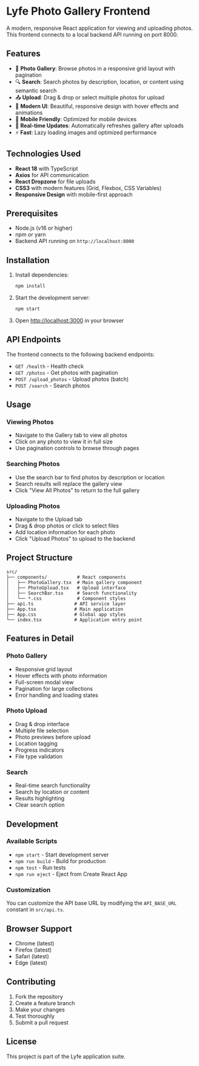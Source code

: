 # Lyfe Photo Gallery Frontend

A modern, responsive React application for viewing and uploading photos. This frontend connects to a local backend API running on port 8000.

## Features

- 📸 **Photo Gallery**: Browse photos in a responsive grid layout with pagination
- 🔍 **Search**: Search photos by description, location, or content using semantic search
- 📤 **Upload**: Drag & drop or select multiple photos for upload
- 🎨 **Modern UI**: Beautiful, responsive design with hover effects and animations
- 📱 **Mobile Friendly**: Optimized for mobile devices
- 🔄 **Real-time Updates**: Automatically refreshes gallery after uploads
- ⚡ **Fast**: Lazy loading images and optimized performance

## Technologies Used

- **React 18** with TypeScript
- **Axios** for API communication
- **React Dropzone** for file uploads
- **CSS3** with modern features (Grid, Flexbox, CSS Variables)
- **Responsive Design** with mobile-first approach

## Prerequisites

- Node.js (v16 or higher)
- npm or yarn
- Backend API running on `http://localhost:8000`

## Installation

1. Install dependencies:
   ```bash
   npm install
   ```

2. Start the development server:
   ```bash
   npm start
   ```

3. Open [http://localhost:3000](http://localhost:3000) in your browser

## API Endpoints

The frontend connects to the following backend endpoints:

- `GET /health` - Health check
- `GET /photos` - Get photos with pagination
- `POST /upload_photos` - Upload photos (batch)
- `POST /search` - Search photos

## Usage

### Viewing Photos
- Navigate to the Gallery tab to view all photos
- Click on any photo to view it in full size
- Use pagination controls to browse through pages

### Searching Photos
- Use the search bar to find photos by description or location
- Search results will replace the gallery view
- Click "View All Photos" to return to the full gallery

### Uploading Photos
- Navigate to the Upload tab
- Drag & drop photos or click to select files
- Add location information for each photo
- Click "Upload Photos" to upload to the backend

## Project Structure

```
src/
├── components/           # React components
│   ├── PhotoGallery.tsx  # Main gallery component
│   ├── PhotoUpload.tsx   # Upload interface
│   ├── SearchBar.tsx     # Search functionality
│   └── *.css             # Component styles
├── api.ts               # API service layer
├── App.tsx              # Main application
├── App.css              # Global app styles
└── index.tsx            # Application entry point
```

## Features in Detail

### Photo Gallery
- Responsive grid layout
- Hover effects with photo information
- Full-screen modal view
- Pagination for large collections
- Error handling and loading states

### Photo Upload
- Drag & drop interface
- Multiple file selection
- Photo previews before upload
- Location tagging
- Progress indicators
- File type validation

### Search
- Real-time search functionality
- Search by location or content
- Results highlighting
- Clear search option

## Development

### Available Scripts

- `npm start` - Start development server
- `npm run build` - Build for production
- `npm test` - Run tests
- `npm run eject` - Eject from Create React App

### Customization

You can customize the API base URL by modifying the `API_BASE_URL` constant in `src/api.ts`.

## Browser Support

- Chrome (latest)
- Firefox (latest)
- Safari (latest)
- Edge (latest)

## Contributing

1. Fork the repository
2. Create a feature branch
3. Make your changes
4. Test thoroughly
5. Submit a pull request

## License

This project is part of the Lyfe application suite.
